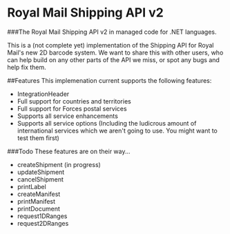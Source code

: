 # Royal Mail Shipping API v2
###The Royal Mail Shipping API v2 in managed code for .NET languages.

This is a (not complete yet) implementation of the Shipping API for Royal Mail's new 2D barcode system. We want to share this with other users, who can help build on any other parts of the API we miss, or spot any bugs and help fix them.

##Features
This implemenation current supports the following features:

* IntegrationHeader
* Full support for countries and territories
* Full support for Forces postal services
* Supports all service enhancements
* Supports all service options (Including the ludicrous amount of international services which we aren't going to use. You might want to test them first)

###Todo
These features are on their way...

* createShipment (in progress)
* updateShipment
* cancelShipment
* printLabel
* createManifest
* printManifest
* printDocument
* request1DRanges
* request2DRanges


